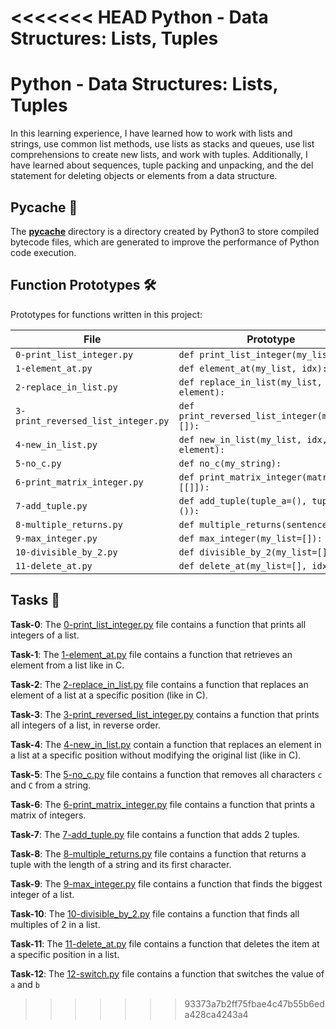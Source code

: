 <<<<<<< HEAD
Python - Data Structures: Lists, Tuples
=======
#  Python - Data Structures: Lists, Tuples

In this learning experience, I have learned how to work with lists and strings, use common list methods, use lists as stacks and queues, use list comprehensions to create new lists, and work with tuples. Additionally, I have learned about sequences, tuple packing and unpacking, and the del statement for deleting objects or elements from a data structure.

## __Pycache__ :file_folder:

The [__pycache__](./__pycache__) directory is a directory created by Python3 to store compiled bytecode files, which are generated to improve the performance of Python code execution.

## Function Prototypes 🛠️

Prototypes for functions written in this project:

| File                                     | Prototype                                               |
| ---------------------------------------- | ------------------------------------------------------- |
| `0-print_list_integer.py`                | `def print_list_integer(my_list=[]):`                   |
| `1-element_at.py`                        | `def element_at(my_list, idx):`                         |
| `2-replace_in_list.py`                   | `def replace_in_list(my_list, idx, element):`           |
| `3-print_reversed_list_integer.py`       | `def print_reversed_list_integer(my_list=[]):`          |
| `4-new_in_list.py`                       | `def new_in_list(my_list, idx, element):`               |
| `5-no_c.py`                              | `def no_c(my_string):`                                  |
| `6-print_matrix_integer.py`              | `def print_matrix_integer(matrix=[[]]):`                |
| `7-add_tuple.py`                         | `def add_tuple(tuple_a=(), tuple_b=()):`                |
| `8-multiple_returns.py`                  | `def multiple_returns(sentence):`                       |
| `9-max_integer.py`                       | `def max_integer(my_list=[]):`                          |
| `10-divisible_by_2.py`                   | `def divisible_by_2(my_list=[]):`                       |
| `11-delete_at.py`                        | `def delete_at(my_list=[], idx=0):`                     |

## Tasks :page_with_curl:

**Task-0**: The [0-print_list_integer.py](./0-print_list_integer.py) file contains a function that prints all integers of a list.

**Task-1**: The [1-element_at.py](./1-element_at.py) file contains a function that retrieves an element from a list like in C.

**Task-2**: The [2-replace_in_list.py](./2-replace_in_list.py) file contains a function that replaces an element of a list at a specific position (like in C).

**Task-3**: The [3-print_reversed_list_integer.py](./3-print_reversed_list_integer.py) contains a function that prints all integers of a list, in reverse order.

**Task-4**: The [4-new_in_list.py](./4-new_in_list.py) contain a function that replaces an element in a list at a specific position without modifying the original list (like in C).

**Task-5**: The [5-no_c.py](./5-no_c.py) file contains a function that removes all characters `c` and `C` from a string.

**Task-6**: The [6-print_matrix_integer.py](./6-print_matrix_integer.py) file contains a function that prints a matrix of integers.

**Task-7**: The [7-add_tuple.py](./7-add_tuple.py) file contains a function that adds 2 tuples.

**Task-8**: The [8-multiple_returns.py](./8-multiple_returns.py) file contains a function that returns a tuple with the length of a string and its first character.

**Task-9**: The [9-max_integer.py](./9-max_integer.py) file contains a function that finds the biggest integer of a list.

**Task-10**: The [10-divisible_by_2.py](./10-divisible_by_2.py) file contains a function that finds all multiples of 2 in a list.

**Task-11**: The [11-delete_at.py](./11-delete_at.py) file contains a function that deletes the item at a specific position in a list.

**Task-12**: The [12-switch.py](./12-switch.py) file contains a function that switches the value of `a` and `b`
>>>>>>> 93373a7b2ff75fbae4c47b55b6eda428ca4243a4
